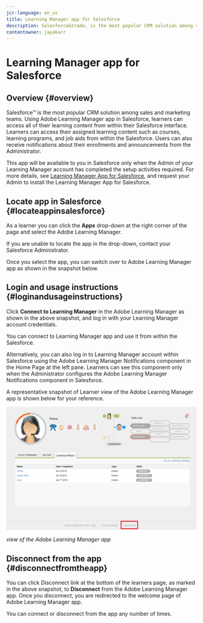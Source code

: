 ```yaml
---
jcr-language: en_us
title: Learning Manager app for Salesforce
description: Salesforce&trade; is the most popular CRM solution among sales and marketing teams. Using Adobe Learning Manager app in Salesforce, learners can access all of their learning content from within their Salesforce interface. Learners can access their assigned learning content such as courses, learning programs, and job aids from within the Salesforce. Users can also receive notifications about their enrollments and announcements from the Administrator.
contentowner: jayakarr
---
```



# Learning Manager app for Salesforce

## Overview {#overview}

Salesforce&trade; is the most popular CRM solution among sales and marketing teams. Using Adobe Learning Manager app in Salesforce, learners can access all of their learning content from within their Salesforce interface. Learners can access their assigned learning content such as courses, learning programs, and job aids from within the Salesforce. Users can also receive notifications about their enrollments and announcements from the Administrator.

This app will be available to you in Salesforce only when the Admin of your Learning Manager account has completed the setup activities required. For more details, see [Learning Manager App for Salesforce](../../integration-admin/feature-summary/sfdc-app.md), and request your Admin to install the Learning Manager App for Salesforce.

## Locate app in Salesforce {#locateappinsalesforce}

As a learner you can click the **Apps** drop-down at the right corner of the page and select the Adobe Learning Manager. 

If you are unable to locate the app in the drop-down, contact your Salesforce Administrator. 

Once you select the app, you can switch over to Adobe Learning Manager app as shown in the snapshot below. 

<!--![](assets/connect-to-prime.png)-->

## Login and usage instructions {#loginandusageinstructions}

Click **Connect to Learning Manager** in the Adobe Learning Manager as shown in the above snapshot, and log in with your Learning Manager account credentials. 

You can connect to Learning Manager app and use it from within the Salesforce. 

Alternatively, you can also log in to Learning Manager account within Salesforce using the Adobe Learning Manager Notifications component in the Home Page at the left pane. Learners can see this component only when the Administrator configures the Adobe Learning Manager Notifications component in Salesforce. 

A representative snapshot of Learner view of the Adobe Learning Manager app is shown below for your reference. 

![](assets/learners-view.png)

*view of the Adobe Learning Manager app*

## Disconnect from the app {#disconnectfromtheapp}

You can click Disconnect link at the bottom of the learners page, as marked in the above snapshot, to **Disconnect** from the Adobe Learning Manager app. Once you disconnect, you are redirected to the welcome page of Adobe Learning Manager app. 

You can connect or disconnect from the app any number of times. 
